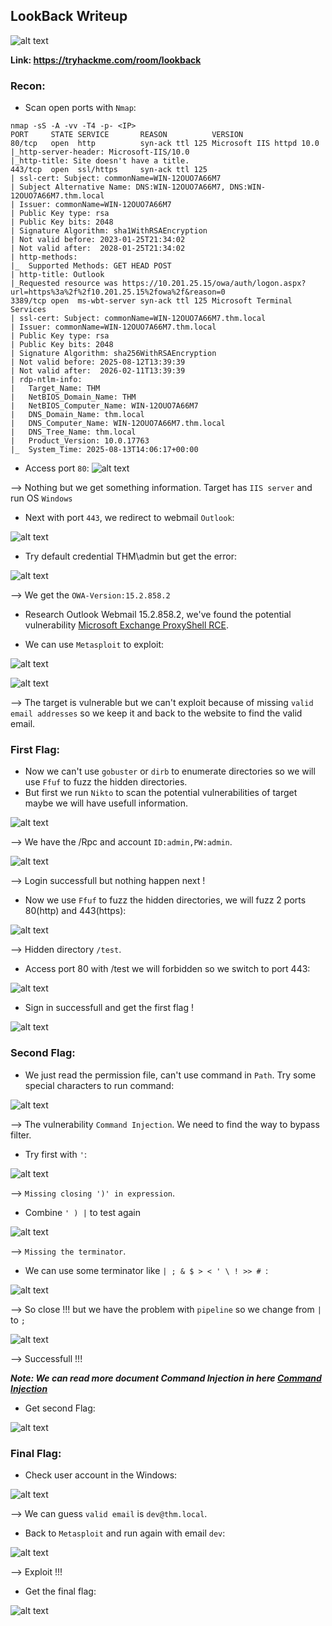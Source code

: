 ## LookBack Writeup
![alt text](image.png)

**Link: https://tryhackme.com/room/lookback**

### Recon:
+ Scan open ports with `Nmap`:
```
nmap -sS -A -vv -T4 -p- <IP>
PORT     STATE SERVICE       REASON          VERSION
80/tcp   open  http          syn-ack ttl 125 Microsoft IIS httpd 10.0
|_http-server-header: Microsoft-IIS/10.0
|_http-title: Site doesn't have a title.
443/tcp  open  ssl/https     syn-ack ttl 125
| ssl-cert: Subject: commonName=WIN-12OUO7A66M7
| Subject Alternative Name: DNS:WIN-12OUO7A66M7, DNS:WIN-12OUO7A66M7.thm.local
| Issuer: commonName=WIN-12OUO7A66M7
| Public Key type: rsa
| Public Key bits: 2048
| Signature Algorithm: sha1WithRSAEncryption
| Not valid before: 2023-01-25T21:34:02
| Not valid after:  2028-01-25T21:34:02
| http-methods: 
|_  Supported Methods: GET HEAD POST
| http-title: Outlook
|_Requested resource was https://10.201.25.15/owa/auth/logon.aspx?url=https%3a%2f%2f10.201.25.15%2fowa%2f&reason=0
3389/tcp open  ms-wbt-server syn-ack ttl 125 Microsoft Terminal Services
| ssl-cert: Subject: commonName=WIN-12OUO7A66M7.thm.local
| Issuer: commonName=WIN-12OUO7A66M7.thm.local
| Public Key type: rsa
| Public Key bits: 2048
| Signature Algorithm: sha256WithRSAEncryption
| Not valid before: 2025-08-12T13:39:39
| Not valid after:  2026-02-11T13:39:39
| rdp-ntlm-info: 
|   Target_Name: THM
|   NetBIOS_Domain_Name: THM
|   NetBIOS_Computer_Name: WIN-12OUO7A66M7
|   DNS_Domain_Name: thm.local
|   DNS_Computer_Name: WIN-12OUO7A66M7.thm.local
|   DNS_Tree_Name: thm.local
|   Product_Version: 10.0.17763
|_  System_Time: 2025-08-13T14:06:17+00:00
```

+ Access port `80`:
![alt text](<Screenshot from 2025-08-13 20-59-48.png>)

--> Nothing but we get something information. Target has `IIS server` and run OS `Windows`

+ Next with port `443`, we redirect to webmail `Outlook`:

![alt text](<Screenshot from 2025-08-13 21-04-34.png>)

+ Try default credential THM\admin but get the error:

![alt text](<Screenshot from 2025-08-13 21-11-36.png>)

--> We get the `OWA-Version:15.2.858.2`

+ Research Outlook Webmail 15.2.858.2, we've found the potential vulnerability [Microsoft Exchange ProxyShell RCE](https://www.rapid7.com/db/modules/exploit/windows/http/exchange_proxyshell_rce/). 

+ We can use `Metasploit` to exploit:

![alt text](image-1.png)

![alt text](image-2.png)

--> The target is vulnerable but we can't exploit because of missing `valid email addresses` so we keep it and back to the website to find the valid email.

### First Flag:
+ Now we can't use `gobuster` or `dirb` to enumerate directories so we will use `Ffuf` to fuzz the hidden directories.
+ But first we run `Nikto` to scan the potential vulnerabilities of target maybe we will have usefull information.

![alt text](image-3.png)

--> We have the /Rpc and account `ID:admin,PW:admin`.

![alt text](image-4.png)

--> Login successfull but nothing happen next !

+ Now we use `Ffuf` to fuzz the hidden directories, we will fuzz 2 ports 80(http) and 443(https):

![alt text](<Screenshot from 2025-08-13 21-37-39.png>)

--> Hidden directory `/test`.

+ Access port 80 with /test we will forbidden so we switch to port 443:

![alt text](image-6.png)

+ Sign in successfull and get the first flag !

![alt text](image-7.png)

### Second Flag:

+ We just read the permission file, can't use command in `Path`. Try some special characters to run command:

![alt text](image-8.png)

--> The vulnerability `Command Injection`. We need to find the way to bypass filter.

+ Try first with `'`:

 ![alt text](<Screenshot from 2025-08-13 21-50-10.png>)

--> `Missing closing ')' in expression`. 

+ Combine `' ) |` to test again

![alt text](image-9.png)

--> `Missing the terminator`.

+ We can use some terminator like `| ; & $ > < ' \ ! >> # `:

![alt text](<Screenshot from 2025-08-13 21-59-04.png>)

--> So close !!! but we have the problem with `pipeline` so we change from `|` to `;`

![alt text](image-10.png)

--> Successfull !!!

***Note: We can read more document Command Injection in here [Command Injection](https://owasp.org/www-project-web-security-testing-guide/stable/4-Web_Application_Security_Testing/07-Input_Validation_Testing/12-Testing_for_Command_Injection.html)***

+ Get second Flag:

![alt text](image-11.png)

### Final Flag:

+ Check user account in the Windows:

![alt text](image-12.png)

--> We can guess `valid email` is `dev@thm.local`.

+ Back to `Metasploit` and run again with email `dev`:

![alt text](image-13.png)

--> Exploit !!!

+ Get the final flag:

![alt text](image-14.png)
